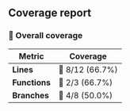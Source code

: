 ## Coverage report

### 📂 Overall coverage

| Metric        | Coverage |
|---------------|----------|
| **Lines**     | 🔴 8/12 (66.7%) |
| **Functions** | 🔴 2/3 (66.7%) |
| **Branches**  | 🔴 4/8 (50.0%) |
